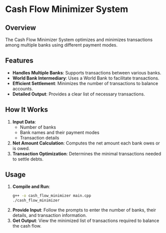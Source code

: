 # Cash Flow Minimizer System

## Overview

The Cash Flow Minimizer System optimizes and minimizes transactions among multiple banks using different payment modes.

## Features

- **Handles Multiple Banks**: Supports transactions between various banks.
- **World Bank Intermediary**: Uses a World Bank to facilitate transactions.
- **Efficient Settlement**: Minimizes the number of transactions to balance accounts.
- **Detailed Output**: Provides a clear list of necessary transactions.

## How It Works

1. **Input Data**:
   - Number of banks
   - Bank names and their payment modes
   - Transaction details
2. **Net Amount Calculation**: Computes the net amount each bank owes or is owed.
3. **Transaction Optimization**: Determines the minimal transactions needed to settle debts.

## Usage

1. **Compile and Run**: 
    ```sh
    g++ -o cash_flow_minimizer main.cpp
    ./cash_flow_minimizer
    ```
2. **Provide Input**: Follow the prompts to enter the number of banks, their details, and transaction information.
3. **Get Output**: View the minimized list of transactions required to balance the cash flow.
